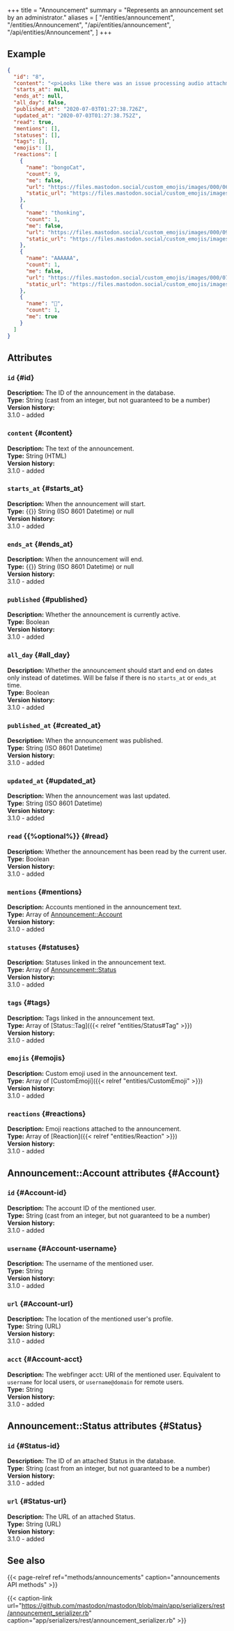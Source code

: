 +++
title = "Announcement"
summary = "Represents an announcement set by an administrator."
aliases = [
	"/entities/announcement",
	"/entities/Announcement",
  "/api/entities/announcement",
	"/api/entities/Announcement",
]
+++

## Example
```json
{
  "id": "8",
  "content": "<p>Looks like there was an issue processing audio attachments without embedded art since yesterday due to an experimental new feature. That issue has now been fixed, so you may see older posts with audio from other servers pop up in your feeds now as they are being finally properly processed. Sorry!</p>",
  "starts_at": null,
  "ends_at": null,
  "all_day": false,
  "published_at": "2020-07-03T01:27:38.726Z",
  "updated_at": "2020-07-03T01:27:38.752Z",
  "read": true,
  "mentions": [],
  "statuses": [],
  "tags": [],
  "emojis": [],
  "reactions": [
    {
      "name": "bongoCat",
      "count": 9,
      "me": false,
      "url": "https://files.mastodon.social/custom_emojis/images/000/067/715/original/fdba57dff7576d53.png",
      "static_url": "https://files.mastodon.social/custom_emojis/images/000/067/715/static/fdba57dff7576d53.png"
    },
    {
      "name": "thonking",
      "count": 1,
      "me": false,
      "url": "https://files.mastodon.social/custom_emojis/images/000/098/690/original/a8d36edc4a7032e8.png",
      "static_url": "https://files.mastodon.social/custom_emojis/images/000/098/690/static/a8d36edc4a7032e8.png"
    },
    {
      "name": "AAAAAA",
      "count": 1,
      "me": false,
      "url": "https://files.mastodon.social/custom_emojis/images/000/071/387/original/AAAAAA.png",
      "static_url": "https://files.mastodon.social/custom_emojis/images/000/071/387/static/AAAAAA.png"
    },
    {
      "name": "🤔",
      "count": 1,
      "me": true
    }
  ]
}
```

## Attributes

### `id` {#id}

**Description:** The ID of the announcement in the database.\
**Type:** String (cast from an integer, but not guaranteed to be a number)\
**Version history:**\
3.1.0 - added

### `content` {#content}

**Description:** The text of the announcement.\
**Type:** String (HTML)\
**Version history:**\
3.1.0 - added

### `starts_at` {#starts_at}

**Description:** When the announcement will start.\
**Type:** {{<nullable>}} String (ISO 8601 Datetime) or null\
**Version history:**\
3.1.0 - added

### `ends_at` {#ends_at}

**Description:** When the announcement will end.\
**Type:** {{<nullable>}} String (ISO 8601 Datetime) or null\
**Version history:**\
3.1.0 - added

### `published` {#published}

**Description:** Whether the announcement is currently active.\
**Type:** Boolean\
**Version history:**\
3.1.0 - added

### `all_day` {#all_day}

**Description:** Whether the announcement should start and end on dates only instead of datetimes. Will be false if there is no `starts_at` or `ends_at` time.\
**Type:** Boolean\
**Version history:**\
3.1.0 - added

### `published_at` {#created_at}

**Description:** When the announcement was published.\
**Type:** String (ISO 8601 Datetime)\
**Version history:**\
3.1.0 - added

### `updated_at` {#updated_at}

**Description:** When the announcement was last updated.\
**Type:** String (ISO 8601 Datetime)\
**Version history:**\
3.1.0 - added

### `read` {{%optional%}} {#read}

**Description:** Whether the announcement has been read by the current user.\
**Type:** Boolean\
**Version history:**\
3.1.0 - added

### `mentions` {#mentions}

**Description:** Accounts mentioned in the announcement text.\
**Type:** Array of [Announcement::Account](#Account)\
**Version history:**\
3.1.0 - added

### `statuses` {#statuses}

**Description:** Statuses linked in the announcement text.\
**Type:** Array of [Announcement::Status](#Status)\
**Version history:**\
3.1.0 - added

### `tags` {#tags}

**Description:** Tags linked in the announcement text.\
**Type:** Array of [Status::Tag]({{< relref "entities/Status#Tag" >}})\
**Version history:**\
3.1.0 - added

### `emojis` {#emojis}

**Description:** Custom emoji used in the announcement text.\
**Type:** Array of [CustomEmoji]({{< relref "entities/CustomEmoji" >}})\
**Version history:**\
3.1.0 - added

### `reactions` {#reactions}

**Description:** Emoji reactions attached to the announcement.\
**Type:** Array of [Reaction]({{< relref "entities/Reaction" >}})\
**Version history:**\
3.1.0 - added

## Announcement::Account attributes {#Account}

### `id` {#Account-id}

**Description:** The account ID of the mentioned user.\
**Type:** String (cast from an integer, but not guaranteed to be a number)\
**Version history:**\
3.1.0 - added

### `username` {#Account-username}

**Description:** The username of the mentioned user.\
**Type:** String\
**Version history:**\
3.1.0 - added

### `url` {#Account-url}

**Description:** The location of the mentioned user's profile.\
**Type:** String (URL)\
**Version history:**\
3.1.0 - added

### `acct` {#Account-acct}

**Description:** The webfinger acct: URI of the mentioned user. Equivalent to `username` for local users, or `username@domain` for remote users.\
**Type:** String\
**Version history:**\
3.1.0 - added

## Announcement::Status attributes {#Status}

### `id` {#Status-id}

**Description:** The ID of an attached Status in the database.\
**Type:** String (cast from an integer, but not guaranteed to be a number)\
**Version history:**\
3.1.0 - added

### `url` {#Status-url}

**Description:** The URL of an attached Status.\
**Type:** String (URL)\
**Version history:**\
3.1.0 - added

## See also

{{< page-relref ref="methods/announcements" caption="announcements API methods" >}}

{{< caption-link url="https://github.com/mastodon/mastodon/blob/main/app/serializers/rest/announcement_serializer.rb" caption="app/serializers/rest/announcement_serializer.rb" >}}